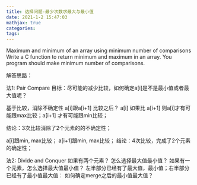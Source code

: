 ```yaml
---
title: 选择问题-最少次数求最大与最小值
date: 2021-1-2 15:47:03
mathjax: true
categories:
tags:
---
```


Maximum and minimum of an array using minimum number of comparisons
Write a C function to return minimum and maximum in an array. You program should make minimum number of comparisons.

解答思路：

法1: Pair Compare
目标：尽可能的减少比较，如何确定a[i]是不是最小值或者最大值呢？

基于比较，消除不确定性
a[i]跟a[i+1] 比较之后？
a[i] 如果比 a[i+1] 则a[i]才有可能跟max比较；a[i+1] 才有可能跟min比较；

结论：3次比较消除了2个元素的的不确定性；

a[i]跟min, max比较；
a[i+1]跟min, max比较；
结论：4次比较，完成了2个元素的确定性；

法2: Divide and Conquer
如果有两个元素？ 怎么选择最大值最小值？
如果有一个元素，怎么选择最大值最小值？
左半部分已经有了最大值，最小值；右半部分已经有了最小值最大值： 如何确定merge之后的最小值最大值？